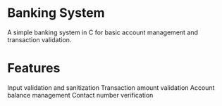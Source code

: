 # Banking System
A simple banking system in C for basic account management and transaction validation.

# Features

Input validation and sanitization
Transaction amount validation
Account balance management
Contact number verification
